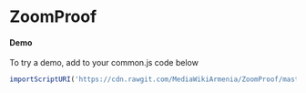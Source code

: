ZoomProof
=========
#### Demo

To try a demo, add to your common.js code below

```js
importScriptURI('https://cdn.rawgit.com/MediaWikiArmenia/ZoomProof/master/zoomproof.js');
```
